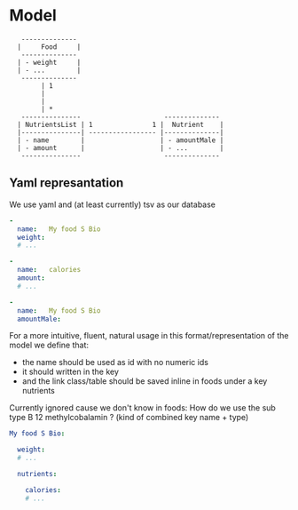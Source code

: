 # Model

```
   --------------
  |     Food     |
   --------------
  | - weight     |
  | - ...        |
   --------------
        | 1
        |  
        |
        | *
   ---------------                     --------------
  | NutrientsList | 1               1 |  Nutrient    |
  |---------------| ----------------- |--------------|
  | - name        |                   | - amountMale |
  | - amount      |                   | - ...        |
   ---------------                     --------------
```


Yaml represantation
----------------------------------------------------------

We use yaml and (at least currently) tsv as our database

```yaml
- 
  name:   My food S Bio
  weight: 
  # ...

-
  name:   calories
  amount: 
  # ...

- 
  name:   My food S Bio
  amountMale:
```

For a more intuitive, fluent, natural usage in this format/representation of the model we define that:

- the name should be used as id with no numeric ids
- it should written in the key
- and the link class/table should be saved inline in foods under a key nutrients

Currently ignored cause we don't know in foods: How do we use the sub type B 12 methylcobalamin ? (kind of combined key name + type)

```yaml
My food S Bio:

  weight: 
  # ...

  nutrients:

    calories:
    # ...
```
